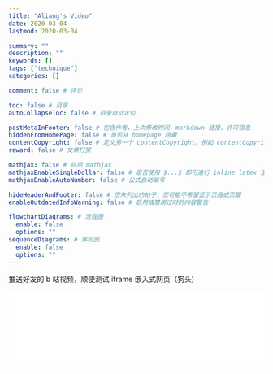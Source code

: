 ```yaml
---
title: "Aliang's Video"
date: 2020-03-04
lastmod: 2020-03-04

summary: ""
description: ""
keywords: []
tags: ["technique"]
categories: []

comment: false # 评论

toc: false # 目录
autoCollapseToc: false # 目录自动定位

postMetaInFooter: false # 包含作者，上次修改时间，markdown 链接，许可信息
hiddenFromHomePage: false # 是否从 homepage 隐藏
contentCopyright: false # 定义另一个 contentCopyright。例如 contentCopyright：“这是另一种版权。”
reward: false # 文章打赏

mathjax: false # 启用 mathjax
mathjaxEnableSingleDollar: false # 是否使用 $...$ 即可進行 inline latex 渲染
mathjaxEnableAutoNumber: false # 公式自动编号

hideHeaderAndFooter: false # 您未列出的帖子，您可能不希望显示页眉或页脚
enableOutdatedInfoWarning: false # 启用或禁用过时的内容警告

flowchartDiagrams: # 流程图
  enable: false
  options: ""
sequenceDiagrams: # 序列图
  enable: false
  options: ""
---
```


推送好友的 b 站视频，顺便测试 iframe 嵌入式网页（狗头)

<!--more-->

<div>
  <iframe margin:auto src="//player.bilibili.com/player.html?aid=93178052&cid=159088790&page=1" scrolling="no" border="0"
    id="video-iframe" width="100%" frameborder="no" framespacing="0" allowfullscreen="true"></iframe>
  <script>
    var em = document.getElementById("video-iframe");
    console.log(em.clientWidth);
    em.height = em.clientWidth * 0.75
  </script>
</div>
